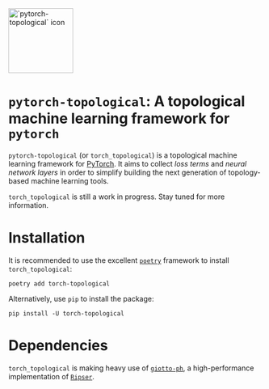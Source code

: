 <img src="torch_topological.svg" height=128 alt="`pytorch-topological` icon" />

# `pytorch-topological`: A topological machine learning framework for `pytorch`

`pytorch-topological` (or `torch_topological`) is a topological machine
learning framework for [PyTorch](https://pytorch.org). It aims to
collect *loss terms* and *neural network layers* in order to simplify
building the next generation of topology-based machine learning tools.

`torch_topological` is still a work in progress. Stay tuned for more
information.

# Installation

It is recommended to use the excellent [`poetry`](https://python-poetry.org) framework
to install `torch_topological`:

```
poetry add torch-topological
```

Alternatively, use `pip` to install the package:

```
pip install -U torch-topological
```

# Dependencies

`torch_topological` is making heavy use of [`giotto-ph`](https://github.com/giotto-ai/giotto-ph),
a high-performance implementation of [`Ripser`](https://github.com/Ripser/ripser).
